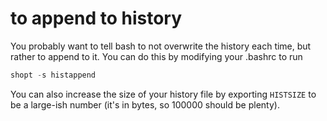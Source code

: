 # to append to history
You probably want to tell bash to not overwrite the history each time, but rather to append to it. You can do this by modifying your .bashrc to run
```python
shopt -s histappend
```

You can also increase the size of your history file by 
exporting ```HISTSIZE``` to be a large-ish number (it's in bytes, so 100000 should be plenty).
